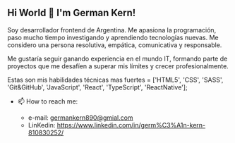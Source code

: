 ## Hi World 👋 I'm German Kern!

Soy desarrollador frontend de Argentina. Me apasiona la programación, paso mucho tiempo investigando y aprendiendo tecnologías nuevas.
Me considero una persona resolutiva, empática, comunicativa y responsable.

Me gustaría seguir ganando experiencia en el mundo IT, formando parte de proyectos que me desafíen a superar mis límites y crecer profesionalmente.

Estas son mis habilidades técnicas mas fuertes = ['HTML5', 'CSS', 'SASS', 'Git&GitHub', 'JavaScript', 'React', 'TypeScript', 'ReactNative'];
   
- 📫 How to reach me:

  - e-mail: germankern890@gmial.com
  - LinKedin: https://www.linkedin.com/in/germ%C3%A1n-kern-810830252/
  

